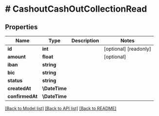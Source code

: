 # # CashoutCashOutCollectionRead

## Properties

Name | Type | Description | Notes
------------ | ------------- | ------------- | -------------
**id** | **int** |  | [optional] [readonly]
**amount** | **float** |  | [optional]
**iban** | **string** |  |
**bic** | **string** |  |
**status** | **string** |  |
**createdAt** | **\DateTime** |  |
**confirmedAt** | **\DateTime** |  |

[[Back to Model list]](../../README.md#models) [[Back to API list]](../../README.md#endpoints) [[Back to README]](../../README.md)
